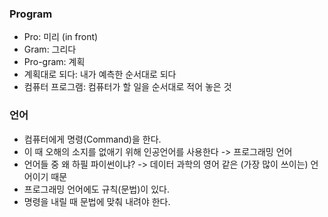### Program
- Pro: 미리 (in front)
- Gram: 그리다 
- Pro-gram: 계획
- 계획대로 되다: 내가 예측한 순서대로 되다
- 컴퓨터 프로그램: 컴퓨터가 할 일을 순서대로 적어 놓은 것

### 언어
- 컴퓨터에게 명령(Command)을 한다.
- 이 때 오해의 소지를 없애기 위해 인공언어를 사용한다 -> 프로그래밍 언어
- 언어들 중 왜 하필 파이썬이냐? -> 데이터 과학의 영어 같은 (가장 많이 쓰이는) 언어이기 때문
- 프로그래밍 언어에도 규칙(문법)이 있다. 
- 명령을 내릴 때 문법에 맞춰 내려야 한다.

